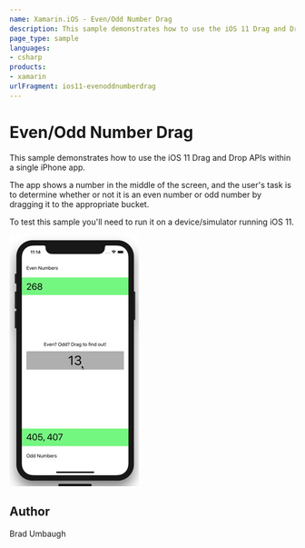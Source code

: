 ```yaml
---
name: Xamarin.iOS - Even/Odd Number Drag
description: This sample demonstrates how to use the iOS 11 Drag and Drop APIs within a single iPhone app. The app shows a number in the middle of the screen,...
page_type: sample
languages:
- csharp
products:
- xamarin
urlFragment: ios11-evenoddnumberdrag
---
```

# Even/Odd Number Drag

This sample demonstrates how to use the iOS 11 Drag and Drop APIs within a 
single iPhone app.

The app shows a number in the middle of the screen, and the user's task is
to determine whether or not it is an even number or odd number by dragging
it to the appropriate bucket.

To test this sample you'll need to run it on a device/simulator running 
iOS 11.

![Dragging numbers](Screenshots/EvenOddNumberDrag.gif)

## Author

Brad Umbaugh
